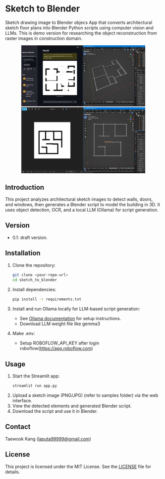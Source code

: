 # Sketch to Blender

Sketch drawing image to Blender objecs App that converts architectural sketch floor plans into Blender Python scripts using computer vision and LLMs. This is demo version for researching the object reconstruction from raster images in construction domain.

<p align="center">
   <img src="https://github.com/mac999/sketch_to_blender/blob/main/doc/img1.jpg" width="400"></img></br>
   <img src="https://github.com/mac999/sketch_to_blender/blob/main/doc/img2.jpg" width="400"></img>
</p>

## Introduction
This project analyzes architectural sketch images to detect walls, doors, and windows, then generates a Blender script to model the building in 3D. It uses object detection, OCR, and a local LLM (Ollama) for script generation.

## Version
- 0.1: draft version.

## Installation
1. Clone the repository:
   ```sh
   git clone <your-repo-url>
   cd sketch_to_blender
   ```
2. Install dependencies:
   ```sh
   pip install -r requirements.txt
   ```
3. Install and run Ollama locally for LLM-based script generation:
   - See [Ollama documentation](https://ollama.com/) for setup instructions.
   - Download LLM weight file like gemma3

4. Make .env:
   - Setup ROBOFLOW_API_KEY after login roboflow(https://app.roboflow.com)

## Usage
1. Start the Streamlit app:
   ```sh
   streamlit run app.py
   ```
2. Upload a sketch image (PNG/JPG) (refer to samples folder) via the web interface.
3. View the detected elements and generated Blender script.
4. Download the script and use it in Blender.

## Contact
Taewook Kang (laputa99999@gmail.com)

## License

This project is licensed under the MIT License. See the [LICENSE](LICENSE) file for details.







